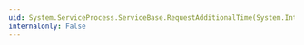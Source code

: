 ```yaml
---
uid: System.ServiceProcess.ServiceBase.RequestAdditionalTime(System.Int32)
internalonly: False
---
```

